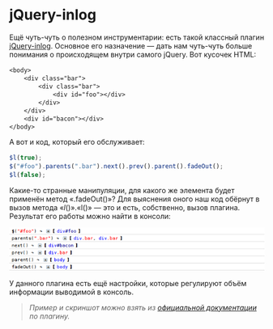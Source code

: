 # jQuery-inlog

Ещё чуть-чуть о полезном инструментарии: есть такой классный плагин [jQuery-inlog](http://prinzhorn.github.com/jquery-inlog/). Основное его назначение — дать нам чуть-чуть больше понимания о происходящем внутри самого jQuery. Вот кусочек HTML:

```markup
<body>
    <div class="bar">
        <div class="bar">
            <div id="foo"></div>
        </div>
    </div>
    <div id="bacon"></div>
</body>
```

А вот и код, который его обслуживает:

```javascript
$l(true);
$("#foo").parents(".bar").next().prev().parent().fadeOut();
$l(false);
```

Какие-то странные манипуляции, для какого же элемента будет применён метод «.fadeOut()»? Для выяснения оного наш код обёрнут в вызов метода «$l()». «$l()» — это и есть, собственно, вызов плагина. Результат его работы можно найти в консоли:

![jQuery-inlog](../.gitbook/assets/jquery-inlog.png)

У данного плагина есть ещё настройки, которые регулируют объём информации выводимой в консоль.

> _Пример и скриншот можно взять из_ [_официальной документации_](http://prinzhorn.github.com/jquery-inlog/) _по плагину._
